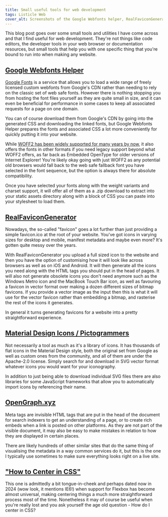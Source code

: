 ```yaml
---
title: Small useful tools for web development
tags: Listicle Web
cover_alt: Screenshots of the Google Webfonts helper, RealFaviconGenerator and Pictogrammers websites stacked on top of eachother.
---
```


This blog post goes over some small tools and utilities I have come across and that I find useful for web development. They're not things like code editors, the developer tools in your web browser or documentation resources, but small tools that help you with one specific thing that you're bound to run into when making any website.

<!--more-->

## [Google Webfonts Helper](https://gwfh.mranftl.com/fonts)
[Google Fonts](https://fonts.google.com/) is a service that allows you to load a wide range of freely licensed custom webfonts from Google's CDN rather than needing to rely on the classic set of web safe fonts. However there is nothing stopping you from hosting the font files yourself as they are quite small in size, and it can even be beneficial for performance in some cases to keep all associated requests for a page on one domain.

You can of course download them from Google's CDN by going into the generated CSS and downloading the linked fonts, but Google Webfonts Helper prepares the fonts and associated CSS a lot more conveniently for quickly putting it into your website.

While [WOFF2 has been widely supported for many years by now](https://caniuse.com/woff2), it also offers the fonts in other formats if you need legacy support beyond what WOFF2 offers, as far back as Embedded OpenType for older versions of Internet Explorer! You're likely okay going with just WOFF2 as any potential old browsers would fall back to the web safe fallback font you have selected in the font sequence, but the option is always there for absolute compatibility.

Once you have selected your fonts along with the weight variants and charset support, it will offer all of them as a .zip download to extract into your static assets directory along with a block of CSS you can paste into your stylesheet to load them.

## [RealFaviconGenerator](https://realfavicongenerator.net/)
Nowadays, the so-called "favicon" goes a lot further than just providing a simple favicon.ico at the root of your website. You've got icons in varying sizes for desktop and mobile, manifest metadata and maybe even more? It's gotten quite messy over the years.

With RealFaviconGenerator you upload a full sized icon to the website and then you have the option of customising how it will look like across browsers as well as on iOS and Android. It will then generate all the icons you need along with the HTML tags you should put in the head of pages. It will also not generate obsolete icons you don't need anymore such as the Windows Metro icon and the MacBook Touch Bar icon, as well as favouring a favicon in vector format over making a dozen different sizes of bitmap favicons. If you provide a vector image as the input then this is what it will use for the vector favicon rather than embedding a bitmap, and rasterise the rest of the icons it generates.

In general it turns generating favicons for a website into a pretty straightforward experience.

## [Material Design Icons / Pictogrammers](https://pictogrammers.com/library/mdi/)
Not necessarily a tool as much as it's a library of icons. It has thousands of flat icons in the Material Design style, both the original set from Google as well as custom ones from the community, and all of them are under the Apache-2.0 license. Simply search for and download in SVG vector format whatever icons you would want for your iconography.

In addition to just being able to download individual SVG files there are also libraries for some JavaScript frameworks that allow you to automatically import icons by referencing their name.

## [OpenGraph.xyz](https://opengraph.xyz)
Meta tags are invisible HTML tags that are put in the head of the document for search indexers to get an understanding of a page, or to create rich embeds when a link is posted on other platforms. As they are not part of the visible document, it may also be easy to make mistakes in relation to how they are displayed in certain places.

There are likely hundreds of other similar sites that do the same thing of visualising the metadata in a way common services do it, but this is the one I typically use sometimes to make sure everything looks right on a live site.

## ["How to Center in CSS"](http://howtocenterincss.com)
This one is admittedly a bit tongue-in-cheek and perhaps dated now in 2024 (wow look, it mentions IE6!) when support for Flexbox has become almost universal, making centering things a much more straightforward process most of the time. Nonetheless it may of course be useful when you're really lost and you ask yourself the age old question - How do I center in CSS?
